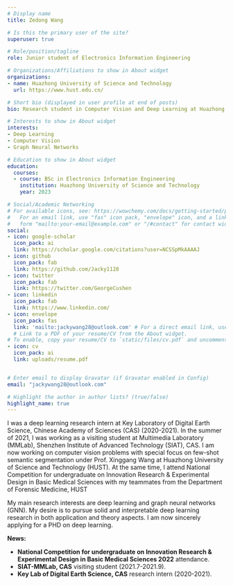```yaml
---
# Display name
title: Zedong Wang

# Is this the primary user of the site?
superuser: true

# Role/position/tagline
role: Junior student of Electronics Information Engineering

# Organizations/Affiliations to show in About widget
organizations:
- name: Huazhong University of Science and Technology
  url: https://www.hust.edu.cn/

# Short bio (displayed in user profile at end of posts)
bio: Research student in Computer Vision and Deep Learning at Huazhong University of Science and Technology. Visiting Student at MMLab, Shenzhen Institute of Advanced Technology (SIAT), Chinese Academy of Sciences (2021). Research Intern at Key Lab of Digital Earth Science, Chinese Academy of Sciences (2020).

# Interests to show in About widget
interests:
- Deep Learning
- Computer Vision
- Graph Neural Networks

# Education to show in About widget
education:
  courses:
  - course: BSc in Electronics Information Engineering
    institution: Huazhong University of Science and Technology
    year: 2023

# Social/Academic Networking
# For available icons, see: https://wowchemy.com/docs/getting-started/page-builder/#icons
#   For an email link, use "fas" icon pack, "envelope" icon, and a link in the
#   form "mailto:your-email@example.com" or "/#contact" for contact widget.
social:
- icon: google-scholar
  icon_pack: ai
  link: https://scholar.google.com/citations?user=NCSSpMkAAAAJ
- icon: github
  icon_pack: fab
  link: https://github.com/Jacky1128
- icon: twitter
  icon_pack: fab
  link: https://twitter.com/GeorgeCushen
- icon: linkedin
  icon_pack: fab
  link: https://www.linkedin.com/
- icon: envelope
  icon_pack: fas
  link: 'mailto:jackywang28@outlook.com' # For a direct email link, use "mailto:test@example.org".
  # Link to a PDF of your resume/CV from the About widget.
# To enable, copy your resume/CV to `static/files/cv.pdf` and uncomment the lines below.
- icon: cv
  icon_pack: ai
  link: uploads/resume.pdf


# Enter email to display Gravatar (if Gravatar enabled in Config)
email: "jackywang28@outlook.com"

# Highlight the author in author lists? (true/false)
highlight_name: true
---
```


I was a deep learning research intern at Key Laboratory of Digital Earth Science, Chinese Academy of Sciences (CAS) (2020-2021). In the summer of 2021, I was working as a visiting student at Multimedia Laboratory (MMLab), Shenzhen Institute of Advanced Technology (SIAT), CAS. I am now working on computer vision problems with special focus on few-shot semantic segmentation under Prof. Xinggang Wang at Huazhong University of Science and Technology (HUST).
At the same time, I attend National Competition for undergraduate on Innovation Research & Experimental Design in Basic Medical Sciences with my teammates from the Department of Forensic Medicine, HUST

My main research interests are deep learning and graph neural networks (GNN). My desire is to pursue solid and interpretable deep learning research in both application and theory aspects. I am now sincerely applying for a PHD on deep learning.

**News:**
* **National Competition for undergraduate on Innovation Research & Experimental Design in Basic Medical Sciences 2022**    attendance.
* **SIAT-MMLab, CAS**    visiting student (2021.7-2021.9).
* **Key Lab of Digital Earth Science, CAS**    research intern (2020-2021).
